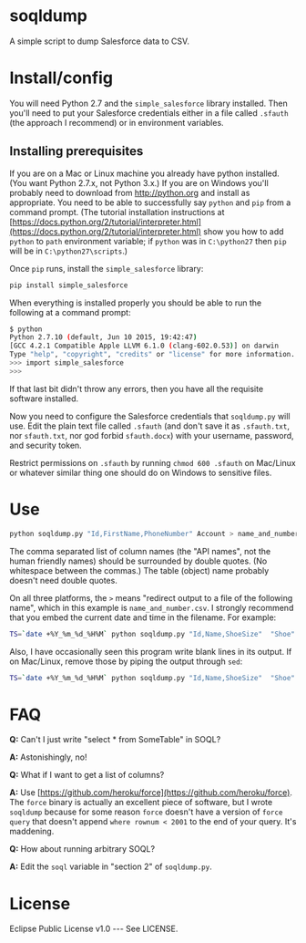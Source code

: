 # soqldump
A simple script to dump Salesforce data to CSV.

# Install/config

You will need Python 2.7 and the `simple_salesforce` library
installed.  Then you'll need to put your Salesforce credentials either
in a file called `.sfauth` (the approach I recommend) or in
environment variables.

## Installing prerequisites

If you are on a Mac or Linux machine you already have python
installed.  (You want Python 2.7.x, not Python 3.x.)  If you are on
Windows you'll probably need to download from http://python.org and
install as appropriate.  You need to be able to successfully say
`python` and `pip` from a command prompt.  (The tutorial installation
instructions at
[https://docs.python.org/2/tutorial/interpreter.html](https://docs.python.org/2/tutorial/interpreter.html)
show you how to add `python` to `path` environment variable; if
`python` was in `C:\python27` then `pip` will be in
`C:\python27\scripts`.)

Once `pip` runs, install the `simple_salesforce` library:

```bash
pip install simple_salesforce
```

When everything is installed properly you should be able to run the
following at a command prompt:

```bash
$ python
Python 2.7.10 (default, Jun 10 2015, 19:42:47)
[GCC 4.2.1 Compatible Apple LLVM 6.1.0 (clang-602.0.53)] on darwin
Type "help", "copyright", "credits" or "license" for more information.
>>> import simple_salesforce
>>>
```

If that last bit didn't throw any errors, then you have all the
requisite software installed.

Now you need to configure the Salesforce credentials that
`soqldump.py` will use.  Edit the plain text file called `.sfauth`
(and don't save it as `.sfauth.txt`, nor `sfauth.txt`, nor god forbid
`sfauth.docx`) with your username, password, and security token.

Restrict permissions on `.sfauth` by running `chmod 600 .sfauth` on
Mac/Linux or whatever similar thing one should do on Windows to
sensitive files.

# Use

```bash
python soqldump.py "Id,FirstName,PhoneNumber" Account > name_and_number.csv
```

The comma separated list of column names (the "API names", not the
human friendly names) should be surrounded by double quotes.  (No
whitespace between the commas.)  The table (object) name probably
doesn't need double quotes.

On all three platforms, the `>` means "redirect output to a file of
the following name", which in this example is `name_and_number.csv`.
I strongly recommend that you embed the current date and time in the
filename.  For example:

```bash
TS=`date +%Y_%m_%d_%H%M` python soqldump.py "Id,Name,ShoeSize"  "Shoe" > ${TS}_shoesize_and_name.csv
```

Also, I have occasionally seen this program write blank lines in its output.  If on Mac/Linux, remove those by piping the output through `sed`:

```bash
TS=`date +%Y_%m_%d_%H%M` python soqldump.py "Id,Name,ShoeSize"  "Shoe" | sed '/^\s*$/d' > ${TS}_shoesize_and_name.csv
```

# FAQ

**Q:** Can't I just write "select * from SomeTable" in SOQL?

**A:** Astonishingly, no!

**Q:** What if I want to get a list of columns?

**A:** Use
[https://github.com/heroku/force](https://github.com/heroku/force).
The `force` binary is actually an excellent piece of software, but I
wrote `soqldump` because for some reason `force` doesn't have a
version of `force query` that doesn't append `where rownum < 2001` to
the end of your query.  It's maddening.

**Q:** How about running arbitrary SOQL?

**A:** Edit the `soql` variable in "section 2" of `soqldump.py`.

# License

Eclipse Public License v1.0 --- See LICENSE.
